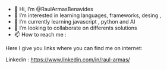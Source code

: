 - 👋 Hi, I’m @RaulArmasBenavides
- 👀 I’m interested in learning languages, frameworks, desing  ,
- 🌱 I’m currently learning javascript , python and AI
- 💞️ I’m looking to collaborate on differents solutions
- 📫 How to reach me :

Here I give you links where you can find me on internet: 

Linkedin : https://www.linkedin.com/in/raul-armas/


<!---
RaulArmasBenavides/RaulArmasBenavides is a ✨ special ✨ repository because its `README.md` (this file) appears on your GitHub profile.
You can click the Preview link to take a look at your changes.
--->

